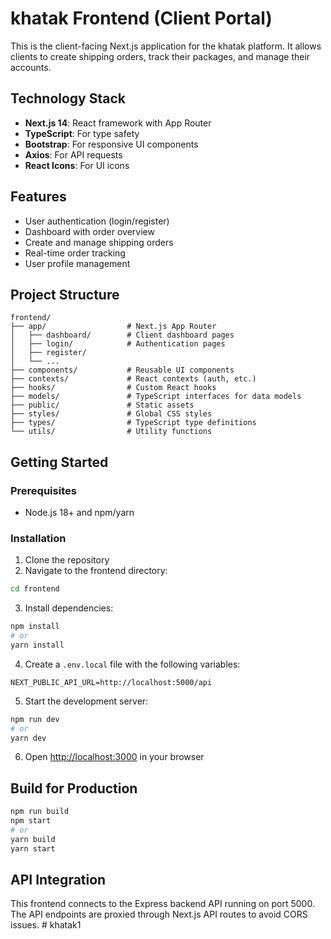 # khatak Frontend (Client Portal)

This is the client-facing Next.js application for the khatak platform. It allows clients to create shipping orders, track their packages, and manage their accounts.

## Technology Stack

- **Next.js 14**: React framework with App Router
- **TypeScript**: For type safety
- **Bootstrap**: For responsive UI components
- **Axios**: For API requests
- **React Icons**: For UI icons

## Features

- User authentication (login/register)
- Dashboard with order overview
- Create and manage shipping orders
- Real-time order tracking
- User profile management

## Project Structure

```
frontend/
├── app/                  # Next.js App Router
│   ├── dashboard/        # Client dashboard pages
│   ├── login/            # Authentication pages
│   ├── register/         
│   └── ...
├── components/           # Reusable UI components
├── contexts/             # React contexts (auth, etc.)
├── hooks/                # Custom React hooks
├── models/               # TypeScript interfaces for data models
├── public/               # Static assets
├── styles/               # Global CSS styles
├── types/                # TypeScript type definitions
└── utils/                # Utility functions
```

## Getting Started

### Prerequisites

- Node.js 18+ and npm/yarn

### Installation

1. Clone the repository
2. Navigate to the frontend directory:
```bash
cd frontend
```

3. Install dependencies:
```bash
npm install
# or
yarn install
```

4. Create a `.env.local` file with the following variables:
```
NEXT_PUBLIC_API_URL=http://localhost:5000/api
```

5. Start the development server:
```bash
npm run dev
# or
yarn dev
```

6. Open [http://localhost:3000](http://localhost:3000) in your browser

## Build for Production

```bash
npm run build
npm start
# or
yarn build
yarn start
```

## API Integration

This frontend connects to the Express backend API running on port 5000. The API endpoints are proxied through Next.js API routes to avoid CORS issues. #   k h a t a k 1  
 